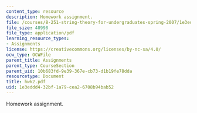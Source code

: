 ```yaml
---
content_type: resource
description: Homework assignment.
file: /courses/8-251-string-theory-for-undergraduates-spring-2007/1e3eddd432bf1a79cea26708b94bab52_hwk2.pdf
file_size: 48998
file_type: application/pdf
learning_resource_types:
- Assignments
license: https://creativecommons.org/licenses/by-nc-sa/4.0/
ocw_type: OCWFile
parent_title: Assignments
parent_type: CourseSection
parent_uid: 10b683fd-9e39-367e-cb73-d1b19fe78dda
resourcetype: Document
title: hwk2.pdf
uid: 1e3eddd4-32bf-1a79-cea2-6708b94bab52
---
```

Homework assignment.